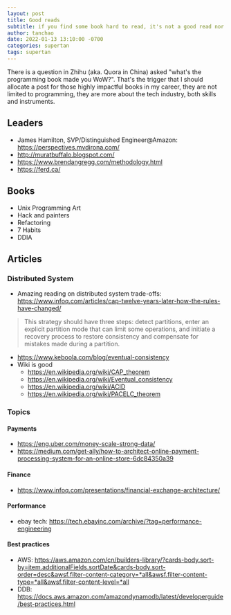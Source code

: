 ```yaml
---
layout: post
title: Good reads
subtitle: if you find some book hard to read, it's not a good read nor due to your ability, it's author's fault.
author: tanchao
date: 2022-01-13 13:10:00 -0700
categories: supertan
tags: supertan
---
```


There is a question in Zhihu (aka. Quora in China) asked "what's the programming book made you WoW?". That's the trigger that I should allocate a post for those highly impactful books in my career, they are not limited to programming, they are more about the tech industry, both skills and instruments.

## Leaders
- James Hamilton, SVP/Distinguished Engineer@Amazon: https://perspectives.mvdirona.com/
- http://muratbuffalo.blogspot.com/
- https://www.brendangregg.com/methodology.html
- https://ferd.ca/


## Books
- Unix Programming Art
- Hack and painters
- Refactoring
- 7 Habits
- DDIA

## Articles
### Distributed System
* Amazing reading on distributed system trade-offs: https://www.infoq.com/articles/cap-twelve-years-later-how-the-rules-have-changed/
>This strategy should have three steps: detect partitions, enter an explicit partition mode that can limit some operations, and initiate a recovery process to restore consistency and compensate for mistakes made during a partition.
* https://www.keboola.com/blog/eventual-consistency
* Wiki is good
    * https://en.wikipedia.org/wiki/CAP_theorem
    * https://en.wikipedia.org/wiki/Eventual_consistency
    * https://en.wikipedia.org/wiki/ACID
    * https://en.wikipedia.org/wiki/PACELC_theorem


### Topics

#### Payments
* https://eng.uber.com/money-scale-strong-data/
* https://medium.com/get-ally/how-to-architect-online-payment-processing-system-for-an-online-store-6dc84350a39

#### Finance
* https://www.infoq.com/presentations/financial-exchange-architecture/

#### Performance
* ebay tech: https://tech.ebayinc.com/archive/?tag=performance-engineering

#### Best practices

* AWS: https://aws.amazon.com/cn/builders-library/?cards-body.sort-by=item.additionalFields.sortDate&cards-body.sort-order=desc&awsf.filter-content-category=*all&awsf.filter-content-type=*all&awsf.filter-content-level=*all
* DDB: https://docs.aws.amazon.com/amazondynamodb/latest/developerguide/best-practices.html